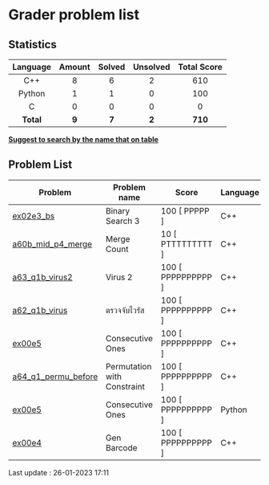 # Grader problem list
## Statistics

| Language | Amount | Solved | Unsolved | Total Score
| :---: | :---: | :---: | :---: | :---: |
| C++ | 8 | 6 | 2 | 610 |
| Python | 1 | 1 | 0 | 100 |
| C | 0 | 0 | 0 | 0 |
| **Total** | **9**|**7** | **2**| **710** |

<u>**Suggest to search by the name that on table**</u>

## Problem List

| Problem | Problem name| Score | Language | Last modified |
|---------|-------------|-------|----------|---------------|
| [ex02e3_bs](ex02e3_bs.cpp) | Binary Search 3 | 100 [ PPPPP ] | C++ | 16:38:08 |
| [a60b_mid_p4_merge](a60b_mid_p4_merge.cpp) | Merge Count | 10 [ PTTTTTTTTT ] | C++ | 10:41:28 |
| [a63_q1b_virus2](a63_q1b_virus2.cpp) | Virus 2 | 100 [ PPPPPPPPPP ] | C++ | 09:59:50 |
| [a62_q1b_virus](a62_q1b_virus.cpp) | ตรวจจับไวรัส | 100 [ PPPPPPPPPP ] | C++ | 19/01/23 16:41:19 |
| [ex00e5](ex00e5.cpp) | Consecutive Ones | 100 [ PPPPPPPPPP ] | C++ | 19/01/23 10:06:06 |
| [a64_q1_permu_before](a64_q1_permu_before.cpp) | Permutation with Constraint | 100 [ PPPPPPPPPP ] | C++ | 19/01/23 11:39:20 |
| [ex00e5](ex00e5.py) | Consecutive Ones | 100 [ PPPPPPPPPP ] | Python | 19/01/23 10:06:06 |
| [ex00e4](ex00e4.cpp) | Gen Barcode | 100 [ PPPPPPPPPP ] | C++ | 19/01/23 09:55:48 |

Last update : 26-01-2023 17:11
